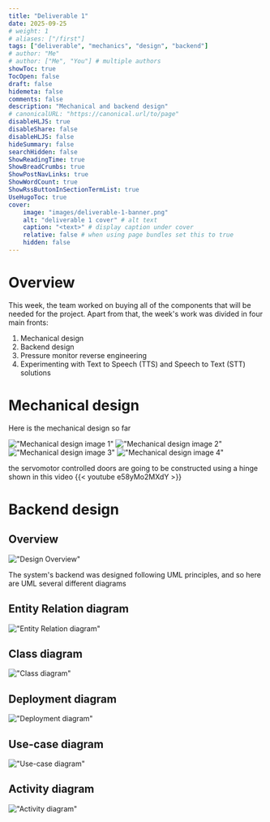 ```yaml
---
title: "Deliverable 1"
date: 2025-09-25
# weight: 1
# aliases: ["/first"]
tags: ["deliverable", "mechanics", "design", "backend"]
# author: "Me"
# author: ["Me", "You"] # multiple authors
showToc: true
TocOpen: false
draft: false
hidemeta: false
comments: false
description: "Mechanical and backend design"
# canonicalURL: "https://canonical.url/to/page"
disableHLJS: true
disableShare: false
disableHLJS: false
hideSummary: false
searchHidden: false
ShowReadingTime: true
ShowBreadCrumbs: true
ShowPostNavLinks: true
ShowWordCount: true
ShowRssButtonInSectionTermList: true
UseHugoToc: true
cover:
    image: "images/deliverable-1-banner.png"
    alt: "deliverable 1 cover" # alt text
    caption: "<text>" # display caption under cover
    relative: false # when using page bundles set this to true
    hidden: false
---
```


# Overview
This week, the team worked on buying all of the components that will be needed for the project.
Apart from that, the week's work was divided in four main fronts:
1. Mechanical design
2. Backend design
3. Pressure monitor reverse engineering
4. Experimenting with Text to Speech (TTS) and Speech to Text (STT) solutions

# Mechanical design
Here is the mechanical design so far 

!["Mechanical design image 1"](/images/design/mech-design-1.png)
!["Mechanical design image 2"](/images/design/mech-design-2.png)
!["Mechanical design image 3"](/images/design/mech-design-3.png)
!["Mechanical design image 4"](/images/design/mech-design-4.png)

the servomotor controlled doors are going to be constructed using a hinge shown in this video
{{< youtube e58yMo2MXdY >}}

# Backend design
## Overview
!["Design Overview"](/images/design/design-overview.jpeg)

The system's backend was designed following UML principles, and so here are UML several different diagrams

## Entity Relation diagram
!["Entity Relation diagram"](/images/design/entity-relation.jpg)


## Class diagram
!["Class diagram"](/images/design/class.jpg)

## Deployment diagram
!["Deployment diagram"](/images/design/deployment.jpg)

## Use-case diagram
!["Use-case diagram"](/images/design/use-case.jpg)

## Activity diagram
!["Activity diagram"](/images/design/activity.jpg)
